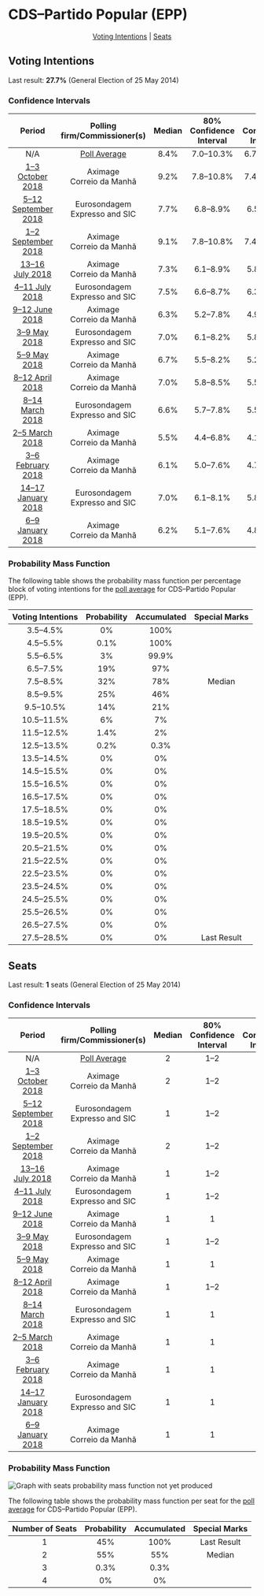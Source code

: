 # CDS–Partido Popular (EPP)

<p align="center"><a href="#voting-intentions">Voting Intentions</a> | <a href="#seats">Seats</a></p>

## Voting Intentions

Last result: **27.7%** (General Election of 25 May 2014)

### Confidence Intervals

| Period     | Polling firm/Commissioner(s) | Median | 80% Confidence Interval | 90% Confidence Interval | 95% Confidence Interval | 99% Confidence Interval |
|:----------:|:----------------:|:-----------:|:-----------------------:|:-----------------------:|:-----------------------:|:-----------------------:|
| N/A | [Poll Average](average.html) | 8.4% | 7.0–10.3% | 6.7–10.8% | 6.5–11.3% | 6.0–12.2% |
| [1–3 October 2018](2018-10-03-Aximage.html) | Aximage <br> Correio da Manhã | 9.2% | 7.8–10.8% | 7.4–11.3% | 7.1–11.7% | 6.5–12.6% |
| [5–12 September 2018](2018-09-12-Eurosondagem.html) | Eurosondagem <br> Expresso and SIC | 7.7% | 6.8–8.9% | 6.5–9.3% | 6.2–9.6% | 5.8–10.2% |
| [1–2 September 2018](2018-09-02-Aximage.html) | Aximage <br> Correio da Manhã | 9.1% | 7.8–10.8% | 7.4–11.3% | 7.1–11.7% | 6.5–12.5% |
| [13–16 July 2018](2018-07-16-Aximage.html) | Aximage <br> Correio da Manhã | 7.3% | 6.1–8.9% | 5.8–9.3% | 5.5–9.7% | 5.0–10.5% |
| [4–11 July 2018](2018-07-11-Eurosondagem.html) | Eurosondagem <br> Expresso and SIC | 7.5% | 6.6–8.7% | 6.3–9.0% | 6.1–9.3% | 5.6–9.9% |
| [9–12 June 2018](2018-06-12-Aximage.html) | Aximage <br> Correio da Manhã | 6.3% | 5.2–7.8% | 4.9–8.2% | 4.6–8.6% | 4.1–9.3% |
| [3–9 May 2018](2018-05-09-Eurosondagem.html) | Eurosondagem <br> Expresso and SIC | 7.0% | 6.1–8.2% | 5.8–8.5% | 5.6–8.8% | 5.2–9.4% |
| [5–9 May 2018](2018-05-09-Aximage.html) | Aximage <br> Correio da Manhã | 6.7% | 5.5–8.2% | 5.2–8.6% | 4.9–9.0% | 4.4–9.7% |
| [8–12 April 2018](2018-04-12-Aximage.html) | Aximage <br> Correio da Manhã | 7.0% | 5.8–8.5% | 5.5–8.9% | 5.2–9.3% | 4.7–10.1% |
| [8–14 March 2018](2018-03-14-Eurosondagem.html) | Eurosondagem <br> Expresso and SIC | 6.6% | 5.7–7.8% | 5.5–8.1% | 5.3–8.4% | 4.8–8.9% |
| [2–5 March 2018](2018-03-05-Aximage.html) | Aximage <br> Correio da Manhã | 5.5% | 4.4–6.8% | 4.1–7.2% | 3.9–7.6% | 3.5–8.3% |
| [3–6 February 2018](2018-02-06-Aximage.html) | Aximage <br> Correio da Manhã | 6.1% | 5.0–7.6% | 4.7–8.0% | 4.5–8.4% | 4.0–9.1% |
| [14–17 January 2018](2018-01-17-Eurosondagem.html) | Eurosondagem <br> Expresso and SIC | 7.0% | 6.1–8.1% | 5.8–8.4% | 5.6–8.7% | 5.2–9.3% |
| [6–9 January 2018](2018-01-09-Aximage.html) | Aximage <br> Correio da Manhã | 6.2% | 5.1–7.6% | 4.8–8.0% | 4.5–8.4% | 4.0–9.1% |

### Probability Mass Function

The following table shows the probability mass function per percentage block of voting intentions for the [poll average](average.html) for CDS–Partido Popular (EPP).

| Voting Intentions | Probability | Accumulated | Special Marks |
|:-----------------:|:-----------:|:-----------:|:-------------:|
| 3.5–4.5% | 0% | 100% |  |
| 4.5–5.5% | 0.1% | 100% |  |
| 5.5–6.5% | 3% | 99.9% |  |
| 6.5–7.5% | 19% | 97% |  |
| 7.5–8.5% | 32% | 78% | Median |
| 8.5–9.5% | 25% | 46% |  |
| 9.5–10.5% | 14% | 21% |  |
| 10.5–11.5% | 6% | 7% |  |
| 11.5–12.5% | 1.4% | 2% |  |
| 12.5–13.5% | 0.2% | 0.3% |  |
| 13.5–14.5% | 0% | 0% |  |
| 14.5–15.5% | 0% | 0% |  |
| 15.5–16.5% | 0% | 0% |  |
| 16.5–17.5% | 0% | 0% |  |
| 17.5–18.5% | 0% | 0% |  |
| 18.5–19.5% | 0% | 0% |  |
| 19.5–20.5% | 0% | 0% |  |
| 20.5–21.5% | 0% | 0% |  |
| 21.5–22.5% | 0% | 0% |  |
| 22.5–23.5% | 0% | 0% |  |
| 23.5–24.5% | 0% | 0% |  |
| 24.5–25.5% | 0% | 0% |  |
| 25.5–26.5% | 0% | 0% |  |
| 26.5–27.5% | 0% | 0% |  |
| 27.5–28.5% | 0% | 0% | Last Result |


## Seats

Last result: **1** seats (General Election of 25 May 2014)

### Confidence Intervals

| Period     | Polling firm/Commissioner(s) | Median | 80% Confidence Interval | 90% Confidence Interval | 95% Confidence Interval | 99% Confidence Interval |
|:----------:|:----------------:|:------:|:-----------------------:|:-----------------------:|:-----------------------:|:-----------------------:|
| N/A | [Poll Average](average.html) | 2 | 1–2 | 1–2 | 1–2 | 1–2 |
| [1–3 October 2018](2018-10-03-Aximage.html) | Aximage <br> Correio da Manhã | 2 | 1–2 | 1–2 | 1–2 | 1–3 |
| [5–12 September 2018](2018-09-12-Eurosondagem.html) | Eurosondagem <br> Expresso and SIC | 1 | 1–2 | 1–2 | 1–2 | 1–2 |
| [1–2 September 2018](2018-09-02-Aximage.html) | Aximage <br> Correio da Manhã | 2 | 1–2 | 1–2 | 1–2 | 1–3 |
| [13–16 July 2018](2018-07-16-Aximage.html) | Aximage <br> Correio da Manhã | 1 | 1–2 | 1–2 | 1–2 | 1–2 |
| [4–11 July 2018](2018-07-11-Eurosondagem.html) | Eurosondagem <br> Expresso and SIC | 1 | 1–2 | 1–2 | 1–2 | 1–2 |
| [9–12 June 2018](2018-06-12-Aximage.html) | Aximage <br> Correio da Manhã | 1 | 1 | 1 | 1–2 | 0–2 |
| [3–9 May 2018](2018-05-09-Eurosondagem.html) | Eurosondagem <br> Expresso and SIC | 1 | 1–2 | 1–2 | 1–2 | 1–2 |
| [5–9 May 2018](2018-05-09-Aximage.html) | Aximage <br> Correio da Manhã | 1 | 1 | 1–2 | 1–2 | 1–2 |
| [8–12 April 2018](2018-04-12-Aximage.html) | Aximage <br> Correio da Manhã | 1 | 1–2 | 1–2 | 1–2 | 1–2 |
| [8–14 March 2018](2018-03-14-Eurosondagem.html) | Eurosondagem <br> Expresso and SIC | 1 | 1 | 1–2 | 1–2 | 1–2 |
| [2–5 March 2018](2018-03-05-Aximage.html) | Aximage <br> Correio da Manhã | 1 | 1 | 0–1 | 0–1 | 0–1 |
| [3–6 February 2018](2018-02-06-Aximage.html) | Aximage <br> Correio da Manhã | 1 | 1 | 1 | 1–2 | 0–2 |
| [14–17 January 2018](2018-01-17-Eurosondagem.html) | Eurosondagem <br> Expresso and SIC | 1 | 1 | 1–2 | 1–2 | 1–2 |
| [6–9 January 2018](2018-01-09-Aximage.html) | Aximage <br> Correio da Manhã | 1 | 1 | 1 | 1–2 | 0–2 |

### Probability Mass Function

![Graph with seats probability mass function not yet produced](average-seats-pmf-cds–partidopopularepp.png "Seats Probability Mass Function")

The following table shows the probability mass function per seat for the [poll average](average.html) for CDS–Partido Popular (EPP).

| Number of Seats | Probability | Accumulated | Special Marks |
|:---------------:|:-----------:|:-----------:|:-------------:|
| 1 | 45% | 100% | Last Result |
| 2 | 55% | 55% | Median |
| 3 | 0.3% | 0.3% |  |
| 4 | 0% | 0% |  |


